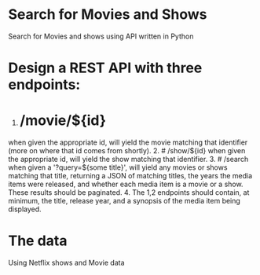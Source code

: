 # Search for Movies and Shows
Search for Movies and shows using API written in Python

# Design a REST API with three endpoints:

1. # /movie/${id} 
  when given the appropriate id, will yield the movie matching that identifier (more on where that id comes from shortly).
2. # /show/${id} 
  when given the appropriate id, will yield the show matching that identifier.
3. # /search 
  when given a '?query=${some title}', will yield any movies or shows matching that title, returning a JSON of matching titles, the years the media items were released, and whether each media item is a movie or a show. These results should be paginated.
4. The 1,2 endpoints should contain, at minimum, the title, release year, and a synopsis of the media item being displayed.

# The data
Using Netflix shows and Movie data 
